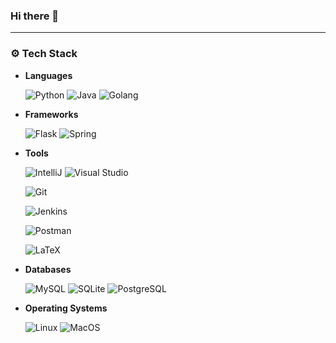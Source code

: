### Hi there 👋

---
### :gear: Tech Stack

* **Languages**

  ![Python](https://img.shields.io/badge/-Python-000000?style=flat&logo=python&logoColor=3776AB)
  ![Java](https://img.shields.io/badge/-Java-000000?style=flat&logo=Java&logoColor=D24939)
  ![Golang](https://img.shields.io/badge/-Golang-000000?style=flat&logo=Go&logoColor=00599C)


* **Frameworks**

  ![Flask](https://img.shields.io/badge/-Flask-000000?style=flat&logo=Flask&logoColor=25A162)
  ![Spring](https://img.shields.io/badge/-Spring-000000?style=flat&logo=Spring&logoColor=6DB33F)

* **Tools**

  ![IntelliJ](https://img.shields.io/badge/-IntelliJ-000000?style=flat&logo=IntelliJIDEA&logoColor=white)
  ![Visual Studio](https://img.shields.io/badge/-Visual%20Studio-000000?style=flat&logo=visual-studio&logoColor=5C2D91)
  
  ![Git](https://img.shields.io/badge/-Git-000000?style=flat&logo=git&logoColor=F05032)

  ![Jenkins](https://img.shields.io/badge/-Jenkins-000000?style=flat&logo=Jenkins&logoColor=D24939)
  
  ![Postman](https://img.shields.io/badge/-Postman-000000?style=flat&logo=Postman&logoColor=FF6C37)
  
  ![LaTeX](https://img.shields.io/badge/-LaTeX-000000?style=flat&logo=LaTeX&logoColor=008080)

* **Databases**

  ![MySQL](https://img.shields.io/badge/-MySQL-000000?style=flat&logo=MySQL&logoColor=4479A1)
  ![SQLite](https://img.shields.io/badge/-SQLite-000000?style=flat&logo=SQLite&logoColor=003B57)
  ![PostgreSQL](https://img.shields.io/badge/-PostgreSQL-000000?style=flat&logo=PostgreSQL&logoColor=3776AB)
  
* **Operating Systems**

  ![Linux](https://img.shields.io/badge/-Linux-000000?style=flat&logo=linux&logoColor=FCC624)
  ![MacOS](https://img.shields.io/badge/-MacOS-000000?style=flat&logo=macos&logoColor=FFFFFF)
<!--
### &#x1f4c8;  My GitHub Stats
<p align="left">
  <a href="https://github.com/linnndachen">
    <img height="180em" src="https://github-readme-stats.vercel.app/api?username=linnndachen&show_icons=true&theme=algolia&include_all_commits=true&count_private=true"/>
    <img height="180em" src="https://github-readme-streak-stats.herokuapp.com/?user=linnndachen&theme=algolia"/>
  </a>
</p>

**wchen928/wchen928** is a ✨ _special_ ✨ repository because its `README.md` (this file) appears on your GitHub profile.

Here are some ideas to get you started:

- 🔭 I’m currently working on ...
- 🌱 I’m currently learning ...
- 👯 I’m looking to collaborate on ...
- 🤔 I’m looking for help with ...
- 💬 Ask me about ...
- 📫 How to reach me: ...
- 😄 Pronouns: ...
- ⚡ Fun fact: ...
-->
